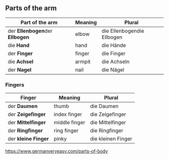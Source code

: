 ## Parts of the arm

| Part of the arm                    | Meaning | Plural                     |
| ---------------------------------- | ------- | -------------------------- |
| der **Ellenbogen**der **Ellbogen** | elbow   | die Ellenbogendie Ellbogen |
| die **Hand**                       | hand    | die Hände                  |
| der **Finger**                     | finger  | die Finger                 |
| die **Achsel**                     | armpit  | die Achseln                |
| der **Nagel**                      | nail    | die Nägel                  |

### Fingers

| Finger                | Meaning       | Plural             |
| --------------------- | ------------- | ------------------ |
| der **Daumen**        | thumb         | die Daumen         |
| der **Zeigefinger**   | index finger  | die Zeigefinger    |
| der **Mittelfinger**  | middle finger | die Mittelfinger   |
| der **Ringfinger**    | ring finger   | die Ringfinger     |
| der **kleine Finger** | pinky         | die kleinen Finger |



https://www.germanveryeasy.com/parts-of-body